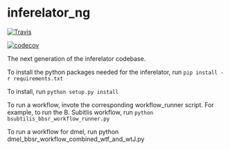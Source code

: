 # inferelator_ng

[![Travis](https://api.travis-ci.org/simonsfoundation/inferelator_ng.svg?branch=master)](https://travis-ci.org/simonsfoundation/inferelator_ng)

[![codecov](https://codecov.io/gh/simonsfoundation/inferelator_ng/branch/master/graph/badge.svg)](https://codecov.io/gh/simonsfoundation/inferelator_ng)

The next generation of the inferelator codebase.

To install the python packages needed for the inferelator, run `pip install -r requirements.txt`


To install, run `python setup.py install`

To run a workflow, invote the corresponding workflow_runner script. For example, to run the B. Subitlis workflow, run `python bsubtilis_bbsr_workflow_runner.py`

To run a workflow for dmel, run python dmel_bbsr_workflow_combined_wtf_and_wtJ.py